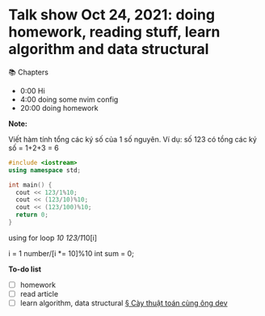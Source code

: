 # Talk show Oct 24, 2021: doing homework, reading stuff, learn algorithm and data structural

📚 Chapters

- 0:00 Hi
- 4:00 doing some nvim config
- 20:00 doing homework

**Note:**

Viết hàm tính tổng các ký số của 1 số nguyên.
Ví dụ: số 123 có tồng các ký số = 1+2+3 = 6

```cpp
#include <iostream>
using namespace std;

int main() {
  cout << 123/1%10;
  cout << (123/10)%10;
  cout << (123/100)%10;
  return 0;
}
```

using for loop *10 123/1*10[i]

i = 1
number/[i *= 10]%10
int sum = 0;

**To-do list**

- [ ] homework
- [ ] read article
- [ ] learn algorithm, data structural [§ Cày thuật toán cùng ông dev](20211017204628.md)
